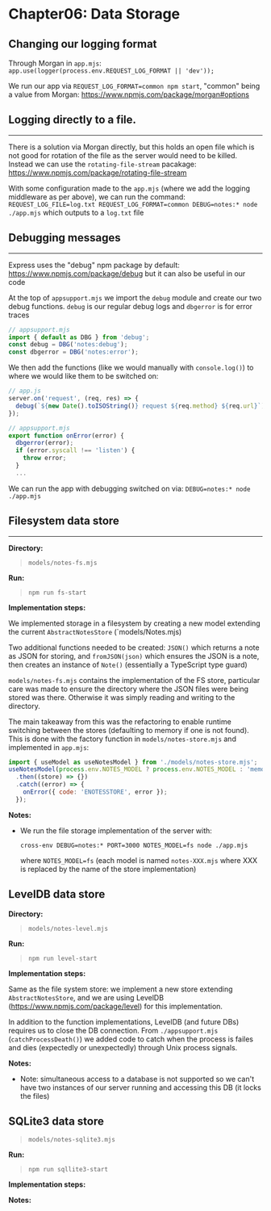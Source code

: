 # Chapter06: Data Storage

## Changing our logging format

Through Morgan in `app.mjs`: `app.use(logger(process.env.REQUEST_LOG_FORMAT || 'dev'));`

We run our app via `REQUEST_LOG_FORMAT=common npm start`, "common" being a value from Morgan: https://www.npmjs.com/package/morgan#options

## Logging directly to a file.

---

There is a solution via Morgan directly, but this holds an open file which is not good for rotation of the file as the server would need to be killed. Instead we can use the `rotating-file-stream` pacakage: https://www.npmjs.com/package/rotating-file-stream

With some configuration made to the `app.mjs` (where we add the logging middleware as per above), we can run the command: `REQUEST_LOG_FILE=log.txt REQUEST_LOG_FORMAT=common DEBUG=notes:* node ./app.mjs` which outputs to a `log.txt` file

## Debugging messages

---

Express uses the "debug" npm package by default: https://www.npmjs.com/package/debug but it can also be useful in our code

At the top of `appsupport.mjs` we import the `debug` module and create our two debug functions. `debug` is our regular debug logs and `dbgerror` is for error traces

```js
// appsupport.mjs
import { default as DBG } from 'debug';
const debug = DBG('notes:debug');
const dbgerror = DBG('notes:error');
```

We then add the functions (like we would manually with `console.log()`) to where we would like them to be switched on:

```js
// app.js
server.on('request', (req, res) => {
  debug(`${new Date().toISOString()} request ${req.method} ${req.url}`);
});
```

```js
// appsupport.mjs
export function onError(error) {
  dbgerror(error);
  if (error.syscall !== 'listen') {
    throw error;
  }
  ...
```

We can run the app with debugging switched on via: `DEBUG=notes:* node ./app.mjs`

## Filesystem data store

---

**Directory:**

> `models/notes-fs.mjs`

**Run:**

> `npm run fs-start`

**Implementation steps:**

We implemented storage in a filesystem by creating a new model extending the current `AbstractNotesStore` (`models/Notes.mjs)

Two additional functions needed to be created: `JSON()` which returns a note as JSON for storing, and `fromJSON(json)` which ensures the JSON is a note, then creates an instance of `Note()` (essentially a TypeScript type guard)

`models/notes-fs.mjs` contains the implementation of the FS store, particular care was made to ensure the directory where the JSON files were being stored was there. Otherwise it was simply reading and writing to the directory.

The main takeaway from this was the refactoring to enable runtime switching between the stores (defaulting to memory if one is not found). This is done with the factory function in `models/notes-store.mjs` and implemented in `app.mjs`:

```js
import { useModel as useNotesModel } from './models/notes-store.mjs';
useNotesModel(process.env.NOTES_MODEL ? process.env.NOTES_MODEL : 'memory')
  .then((store) => {})
  .catch((error) => {
    onError({ code: 'ENOTESSTORE', error });
  });
```

**Notes:**

- We run the file storage implementation of the server with:

  `cross-env DEBUG=notes:* PORT=3000 NOTES_MODEL=fs node ./app.mjs`

  where `NOTES_MODEL=fs` (each model is named `notes-XXX.mjs` where XXX is replaced by the name of the store implementation)

## LevelDB data store

**Directory:**

> `models/notes-level.mjs`

**Run:**

> `npm run level-start`

**Implementation steps:**

Same as the file system store: we implement a new store extending `AbstractNotesStore`, and we are using LevelDB (https://www.npmjs.com/package/level) for this implementation.

In addition to the function implementations, LevelDB (and future DBs) requires us to close the DB connection. From `./appsupport.mjs` (`catchProcessDeath()`) we added code to catch when the process is failes and dies (expectedly or unexpectedly) through Unix process signals.

**Notes:**

- Note: simultaneous access to a database is not supported so we can't have two instances of our server running and accessing this DB (it locks the files)

## SQLite3 data store

> `models/notes-sqlite3.mjs`

**Run:**

> `npm run sqllite3-start`

**Implementation steps:**

**Notes:**
